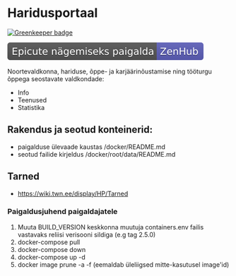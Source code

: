 # Haridusportaal

[![Greenkeeper badge](https://badges.greenkeeper.io/hariduspilv/haridusportaal.svg)](https://greenkeeper.io/)

<a href="https://www.zenhub.com/extension"><img src="https://github.com/hariduspilv/haridusportaal/blob/master/docs/zenhub.svg"></a>

Noortevaldkonna, hariduse, õppe- ja karjäärinõustamise ning tööturgu õppega seostavate valdkondade:
- Info
- Teenused
- Statistika

## Rakendus ja seotud konteinerid:
  * paigalduse ülevaade kaustas /docker/README.md
  * seotud failide kirjeldus /docker/root/data/README.md

## Tarned
  * https://wiki.twn.ee/display/HP/Tarned

### Paigaldusjuhend paigaldajatele
  1. Muuta BUILD_VERSION keskkonna muutuja containers.env failis vastavaks reliisi verisooni sildiga (e.g tag 2.5.0)
  2. docker-compose pull
  3. docker-compose down
  4. docker-compose up -d
  5. docker image prune -a -f (eemaldab üleliigsed mitte-kasutusel image'id)
